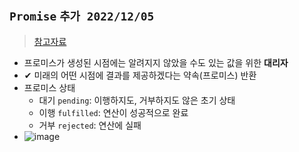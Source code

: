## `Promise` `추가 2022/12/05`
> [참고자료](https://developer.mozilla.org/ko/docs/Web/JavaScript/Reference/Global_Objects/Promise)
- 프로미스가 생성된 시점에는 알려지지 않았을 수도 있는 값을 위한 **대리자**
- ✔ 미래의 어떤 시점에 결과를 제공하겠다는 약속(프로미스) 반환
- 프로미스 상태
  - 대기 `pending`: 이행하지도, 거부하지도 않은 초기 상태
  - 이행 `fulfilled`: 연산이 성공적으로 완료
  - 거부 `rejected`: 연산에 실패 
- ![image](https://user-images.githubusercontent.com/61215550/205526433-49175b98-76c3-40c7-9e59-658e12bb6051.png)
